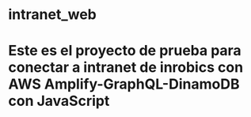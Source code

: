 # intranet_web
# Este es el proyecto de prueba para conectar a intranet de inrobics con  AWS Amplify-GraphQL-DinamoDB con JavaScript
